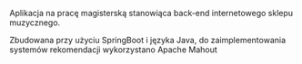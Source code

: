 Aplikacja na pracę magisterską stanowiąca back-end internetowego sklepu muzycznego. 

Zbudowana przy użyciu SpringBoot i języka Java, do zaimplementowania systemów rekomendacji wykorzystano Apache Mahout
